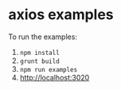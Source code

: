 # axios examples

To run the examples:

1. `npm install`
2. `grunt build`
3. `npm run examples`
4. [http://localhost:3020](http://localhost:3020)
